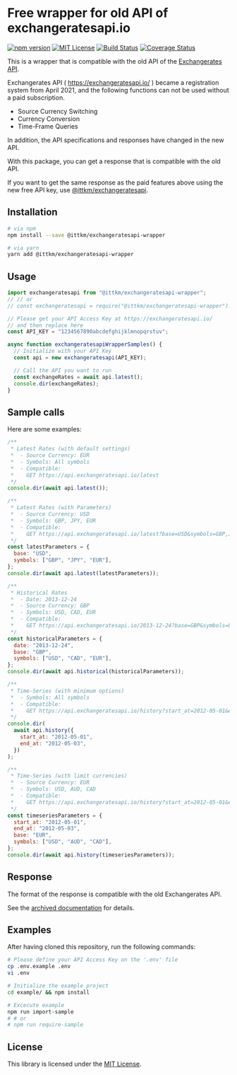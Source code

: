 # Free wrapper for old API of exchangeratesapi.io

[![npm version](https://img.shields.io/npm/v/@ittkm/exchangeratesapi-wrapper.svg)](https://www.npmjs.com/package/@ittkm/exchangeratesapi-wrapper)
[![MIT License](http://img.shields.io/badge/license-MIT-blue.svg?style=flat)](./LICENSE)
[![Build Status](https://travis-ci.org/itTkm/exchangeratesapi-wrapper.svg?branch=main)](https://travis-ci.org/itTkm/exchangeratesapi-wrapper)
[![Coverage Status](https://coveralls.io/repos/github/itTkm/exchangeratesapi-wrapper/badge.svg?branch=main)](https://coveralls.io/github/itTkm/exchangeratesapi-wrapper?branch=main)

This is a wrapper that is compatible with the old API of the [Exchangerates API](https://exchangeratesapi.io/).

Exchangerates API ( https://exchangeratesapi.io/ ) became a registration system from April 2021, and the following functions can not be used without a paid subscription.

- Source Currency Switching
- Currency Conversion
- Time-Frame Queries

In addition, the API specifications and responses have changed in the new API.

With this package, you can get a response that is compatible with the old API.

If you want to get the same response as the paid features above using the new free API key, use [@ittkm/exchangeratesapi](https://www.npmjs.com/package/@ittkm/exchangeratesapi).

## Installation

```bash
# via npm
npm install --save @ittkm/exchangeratesapi-wrapper

# via yarn
yarn add @ittkm/exchangeratesapi-wrapper
```

## Usage

```js
import exchangeratesapi from "@ittkm/exchangeratesapi-wrapper";
// // or
// const exchangeratesapi = require("@ittkm/exchangeratesapi-wrapper").default;

// Please get your API Access Key at https://exchangeratesapi.io/
// and then replace here
const API_KEY = "1234567890abcdefghijklmnopqrstuv";

async function exchangeratesapiWrapperSamples() {
  // Initialize with your API Key
  const api = new exchangeratesapi(API_KEY);

  // Call the API you want to run
  const exchangeRates = await api.latest();
  console.dir(exchangeRates);
}
```

## Sample calls

Here are some examples:

```js
/**
 * Latest Rates (with default settings)
 *  - Source Currency: EUR
 *  - Symbols: All symbols
 *  - Compatible:
 *    GET https://api.exchangeratesapi.io/latest
 */
console.dir(await api.latest());

/**
 * Latest Rates (with Parameters)
 *  - Source Currency: USD
 *  - Symbols: GBP, JPY, EUR
 *  - Compatible:
 *    GET https://api.exchangeratesapi.io/latest?base=USD&symbols=GBP,JPY,EUR
 */
const latestParameters = {
  base: "USD",
  symbols: ["GBP", "JPY", "EUR"],
};
console.dir(await api.latest(latestParameters));

/**
 * Historical Rates
 *  - Date: 2013-12-24
 *  - Source Currency: GBP
 *  - Symbols: USD, CAD, EUR
 *  - Compatible:
 *    GET https://api.exchangeratesapi.io/2013-12-24?base=GBP&symbols=USD,CAD,EUR
 */
const historicalParameters = {
  date: "2013-12-24",
  base: "GBP",
  symbols: ["USD", "CAD", "EUR"],
};
console.dir(await api.historical(historicalParameters));

/**
 * Time-Series (with minimum options)
 *  - Symbols: All symbols
 *  - Compatible:
 *    GET https://api.exchangeratesapi.io/history?start_at=2012-05-01&end_at=2012-05-03
 */
console.dir(
  await api.history({
    start_at: "2012-05-01",
    end_at: "2012-05-03",
  })
);

/**
 * Time-Series (with limit currencies)
 *  - Source Currency: EUR
 *  - Symbols: USD, AUD, CAD
 *  - Compatible:
 *    GET https://api.exchangeratesapi.io/history?start_at=2012-05-01&end_at=2012-05-03&base=EUR&symbols=USD,AUD,CAD
 */
const timeseriesParameters = {
  start_at: "2012-05-01",
  end_at: "2012-05-03",
  base: "EUR",
  symbols: ["USD", "AUD", "CAD"],
};
console.dir(await api.history(timeseriesParameters));
```

## Response

The format of the response is compatible with the old Exchangerates API.

See the [archived documentation](https://web.archive.org/web/20210328014153/https://exchangeratesapi.io/) for details.

## Examples

After having cloned this repository, run the following commands:

```bash
# Please define your API Access Key on the '.env' file
cp .env.example .env
vi .env

# Initialize the example project
cd example/ && npm install

# Excecute example
npm run import-sample
# # or
# npm run require-sample
```

## License

This library is licensed under the [MIT License](./LICENSE).
